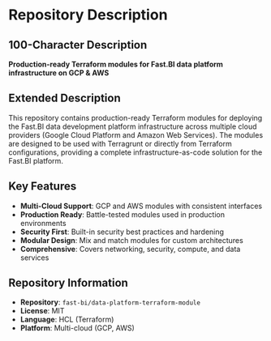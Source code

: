 # Repository Description

## 100-Character Description

**Production-ready Terraform modules for Fast.BI data platform infrastructure on GCP & AWS**

## Extended Description

This repository contains production-ready Terraform modules for deploying the Fast.BI data development platform infrastructure across multiple cloud providers (Google Cloud Platform and Amazon Web Services). The modules are designed to be used with Terragrunt or directly from Terraform configurations, providing a complete infrastructure-as-code solution for the Fast.BI platform.

## Key Features

- **Multi-Cloud Support**: GCP and AWS modules with consistent interfaces
- **Production Ready**: Battle-tested modules used in production environments
- **Security First**: Built-in security best practices and hardening
- **Modular Design**: Mix and match modules for custom architectures
- **Comprehensive**: Covers networking, security, compute, and data services

## Repository Information

- **Repository**: `fast-bi/data-platform-terraform-module`
- **License**: MIT
- **Language**: HCL (Terraform)
- **Platform**: Multi-cloud (GCP, AWS)
